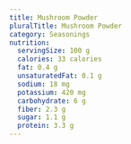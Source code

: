 ```yaml
---
title: Mushroom Powder
pluralTitle: Mushroom Powder
category: Seasonings
nutrition:
  servingSize: 100 g
  calories: 33 calories
  fat: 0.4 g
  unsaturatedFat: 0.1 g
  sodium: 18 mg
  potassium: 420 mg
  carbohydrate: 6 g
  fiber: 2.3 g
  sugar: 1.1 g
  protein: 3.3 g
---
```

